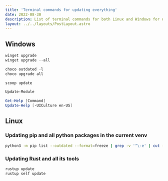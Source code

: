 ```yaml
---
title: 'Terminal commands for updating everything'
date: 2022-08-30
description: List of terminal commands for both Linux and Windows for updating packages, language tools, etc...
layout: ../../layouts/PostLayout.astro
---
```


## Windows

```powershell
winget upgrade
winget upgrade --all
```

```powershell
choco outdated -l
choco upgrade all
```

```powershell
scoop update
```

```powershell
Update-Module
```

```powershell
Get-Help [Command]
Update-Help [-UICulture en-US]
```

## Linux

### Updating pip and all python packages in the current venv

```bash
python3 -m pip list --outdated --format=freeze | grep -v '^\-e' | cut -d = -f 1 | xargs -n1 python3 -m pip install --upgrade
```

### Updating Rust and all its tools

```bash
rustup update
rustup self update
```
